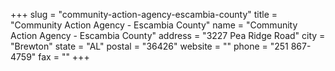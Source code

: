 +++
slug = "community-action-agency-escambia-county"
title = "Community Action Agency - Escambia County"
name = "Community Action Agency - Escambia County"
address = "3227 Pea Ridge Road"
city = "Brewton"
state = "AL"
postal = "36426"
website = ""
phone = "251 867-4759"
fax = ""
+++
